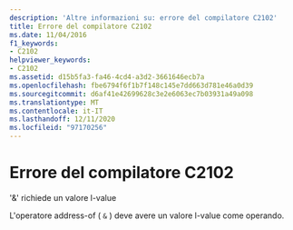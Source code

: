```yaml
---
description: 'Altre informazioni su: errore del compilatore C2102'
title: Errore del compilatore C2102
ms.date: 11/04/2016
f1_keywords:
- C2102
helpviewer_keywords:
- C2102
ms.assetid: d15b5fa3-fa46-4cd4-a3d2-3661646ecb7a
ms.openlocfilehash: fbe6794f6f1b7f148c145e7dd663d781e46a0d39
ms.sourcegitcommit: d6af41e42699628c3e2e6063ec7b03931a49a098
ms.translationtype: MT
ms.contentlocale: it-IT
ms.lasthandoff: 12/11/2020
ms.locfileid: "97170256"
---
```

# <a name="compiler-error-c2102"></a>Errore del compilatore C2102

'&' richiede un valore l-value

L'operatore address-of ( `&` ) deve avere un valore l-value come operando.
